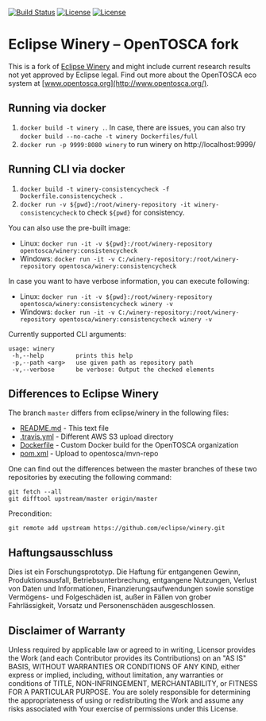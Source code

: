 [![Build Status](https://travis-ci.org/OpenTOSCA/winery.svg?branch=master)](https://travis-ci.org/OpenTOSCA/winery)
[![License](https://img.shields.io/badge/License-EPL%202.0-red.svg)](https://opensource.org/licenses/EPL-2.0)
[![License](https://img.shields.io/badge/License-Apache%202.0-blue.svg)](https://opensource.org/licenses/Apache-2.0)

# Eclipse Winery – OpenTOSCA fork

This is a fork of [Eclipse Winery](https://github.com/eclipse/winery) and might include current research results not yet approved by Eclipse legal.
Find out more about the OpenTOSCA eco system at [www.opentosca.org](http://www.opentosca.org/).

## Running via docker

1. `docker build -t winery .`.
   In case, there are issues, you can also try `docker build --no-cache -t winery Dockerfiles/full`
2. `docker run -p 9999:8080 winery` to run winery on http://localhost:9999/

## Running CLI via docker

1. `docker build -t winery-consistencycheck -f Dockerfile.consistencycheck .`
2. `docker run -v ${pwd}:/root/winery-repository -it winery-consistencycheck` to check `${pwd}` for consistency.

You can also use the pre-built image:

- Linux: `docker run -it -v ${pwd}:/root/winery-repository opentosca/winery:consistencycheck`
- Windows: `docker run -it -v C:/winery-repository:/root/winery-repository opentosca/winery:consistencycheck`

In case you want to have verbose information, you can execute following:

- Linux: `docker run -it -v ${pwd}:/root/winery-repository opentosca/winery:consistencycheck winery -v`
- Windows: `docker run -it -v C:/winery-repository:/root/winery-repository opentosca/winery:consistencycheck winery -v`

Currently supported CLI arguments:

```
usage: winery
 -h,--help         prints this help
 -p,--path <arg>   use given path as repository path
 -v,--verbose      be verbose: Output the checked elements
 ```

## Differences to Eclipse Winery

The branch `master` differs from eclipse/winery in the following files:

- [README.md](README.md) - This text file
- [.travis.yml](.travis.yml) - Different AWS S3 upload directory
- [Dockerfile](Dockerfile) - Custom Docker build for the OpenTOSCA organization
- [pom.xml](pom.xml) - Upload to opentosca/mvn-repo

One can find out the differences between the master branches of these two repositories by executing the following command:

    git fetch --all
    git difftool upstream/master origin/master

Precondition:

    git remote add upstream https://github.com/eclipse/winery.git

## Haftungsausschluss

Dies ist ein Forschungsprototyp.
Die Haftung für entgangenen Gewinn, Produktionsausfall, Betriebsunterbrechung, entgangene Nutzungen, Verlust von Daten und Informationen, Finanzierungsaufwendungen sowie sonstige Vermögens- und Folgeschäden ist, außer in Fällen von grober Fahrlässigkeit, Vorsatz und Personenschäden ausgeschlossen.

## Disclaimer of Warranty

Unless required by applicable law or agreed to in writing, Licensor provides the Work (and each Contributor provides its Contributions) on an "AS IS" BASIS, WITHOUT WARRANTIES OR CONDITIONS OF ANY KIND, either express or implied, including, without limitation, any warranties or conditions of TITLE, NON-INFRINGEMENT, MERCHANTABILITY, or FITNESS FOR A PARTICULAR PURPOSE.
You are solely responsible for determining the appropriateness of using or redistributing the Work and assume any risks associated with Your exercise of permissions under this License.
